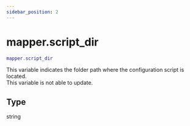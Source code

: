 ```yaml
---
sidebar_position: 2
---
```


# mapper.script_dir
```lua
mapper.script_dir
```
This variable indicates the folder path where the configuration script is located.<br/>
This variable is not able to update.

## Type
string